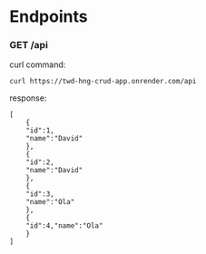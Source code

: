 # Endpoints

### GET /api

curl command:
```
curl https://twd-hng-crud-app.onrender.com/api
```

response:
```
[
    {
	"id":1,
	"name":"David"
    },
    {
	"id":2,
	"name":"David"
    },
    {
	"id":3,
	"name":"Ola"
    },
    {
	"id":4,"name":"Ola"
    }
]
```
